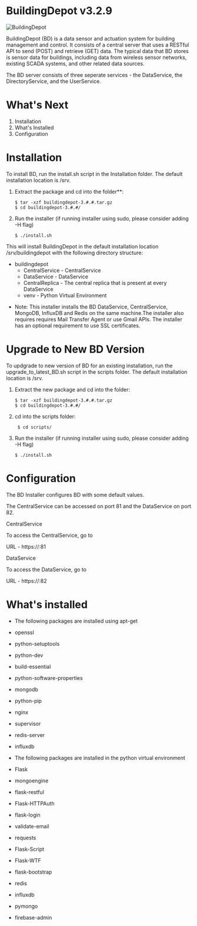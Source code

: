 BuildingDepot v3.2.9
====================

![BuildingDepot](https://github.com/synergylabs/BuildingDepot-v3/workflows/BuildingDepot/badge.svg)

BuildingDepot (BD) is a data sensor and actuation system for building management and control. It consists of a central server that uses a RESTful API to send (POST) and retrieve (GET) data. The typical data that BD stores is sensor data for buildings, including data from wireless sensor networks, existing SCADA systems, and other related data sources. 

The BD server consists of three seperate services - the DataService, the DirectoryService, and the UserService.

What's Next
===========

1. Installation
2. What's Installed
3. Configuration

Installation
============

To install BD, run the install.sh script in the Installation folder. The default installation location is /srv.

1. Extract the package and cd into the folder**:

    ```shell
    $ tar -xzf buildingdepot-3.#.#.tar.gz 
    $ cd buildingdepot-3.#.#/
    ```
   
2. Run the installer (if running installer using sudo, please consider adding -H flag)

    ```shell
    $ ./install.sh
    ```
This will install BuildingDepot in the default installation location /srv/buildingdepot with the following directory structure:

- buildingdepot
    - CentralService - CentralService
    - DataService - DataService
    - CentralReplica - The central replica that is present at every DataService
    - venv - Python Virtual Environment

* Note:
This installer installs the BD DataService, CentralService, MongoDB, InfluxDB and Redis on the same machine.The installer also requires requires Mail Transfer Agent or use Gmail APIs. The installer has an optional requirement to use SSL certificates.

Upgrade to New BD Version
=========================
To updgrade to new version of BD for an existing installation, 
run the upgrade_to_latest_BD.sh script in the scripts folder. The 
default installation location is /srv.

1. Extract the new package and cd into the folder:

    ```shell
    $ tar -xzf buildingdepot-3.#.#.tar.gz
    $ cd buildingdepot-3.#.#/
    ```
   
2. cd into the scripts folder:
    ```shell
     $ cd scripts/
    ```

3. Run the installer (if running installer using sudo, please consider adding -H flag)
    ```shell
    $ ./install.sh
    ```

Configuration
=============

The BD Installer configures BD with some default values.

The CentralService can be accessed on port 81 and the DataService on port 82.

CentralService

To access the CentralService, go to

   URL - https://<host>:81

DataService

To access the DataService, go to

   URL - https://<host>:82

What's installed
===============

* The following packages are installed using apt-get
 * openssl
 * python-setuptools
 * python-dev
 * build-essential
 * python-software-properties
 * mongodb
 * python-pip
 * nginx
 * supervisor
 * redis-server
 * influxdb

* The following packages are installed in the python virtual environment
 * Flask
 * mongoengine
 * flask-restful
 * Flask-HTTPAuth
 * flask-login
 * validate-email
 * requests
 * Flask-Script
 * Flask-WTF
 * flask-bootstrap
 * redis
 * influxdb
 * pymongo
 * firebase-admin
